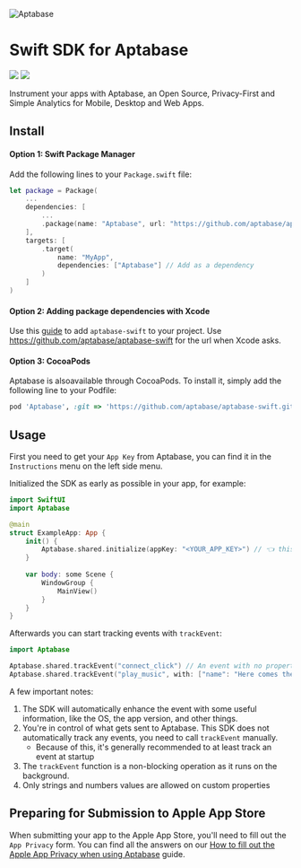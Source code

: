 ![Aptabase](https://aptabase.com/og.png)

# Swift SDK for Aptabase

[![](https://img.shields.io/endpoint?url=https%3A%2F%2Fswiftpackageindex.com%2Fapi%2Fpackages%2Faptabase%2Faptabase-swift%2Fbadge%3Ftype%3Dswift-versions)](https://swiftpackageindex.com/aptabase/aptabase-swift)
[![](https://img.shields.io/endpoint?url=https%3A%2F%2Fswiftpackageindex.com%2Fapi%2Fpackages%2Faptabase%2Faptabase-swift%2Fbadge%3Ftype%3Dplatforms)](https://swiftpackageindex.com/aptabase/aptabase-swift)


Instrument your apps with Aptabase, an Open Source, Privacy-First and Simple Analytics for Mobile, Desktop and Web Apps.

## Install

#### Option 1: Swift Package Manager

Add the following lines to your `Package.swift` file:

```swift
let package = Package(
    ...
    dependencies: [
        ...
        .package(name: "Aptabase", url: "https://github.com/aptabase/aptabase-swift.git", from: "0.0.7"),
    ],
    targets: [
        .target(
            name: "MyApp",
            dependencies: ["Aptabase"] // Add as a dependency
        )
    ]
)
```

#### Option 2: Adding package dependencies with Xcode

Use this [guide](https://developer.apple.com/documentation/xcode/adding-package-dependencies-to-your-app) to add `aptabase-swift` to your project. Use https://github.com/aptabase/aptabase-swift for the url when Xcode asks.

#### Option 3: CocoaPods

Aptabase is alsoavailable through CocoaPods. To install it, simply add the following line to your Podfile:

```ruby
pod 'Aptabase', :git => 'https://github.com/aptabase/aptabase-swift.git', :tag => '0.0.7'
```

## Usage

First you need to get your `App Key` from Aptabase, you can find it in the `Instructions` menu on the left side menu.

Initialized the SDK as early as possible in your app, for example:

```swift
import SwiftUI
import Aptabase

@main
struct ExampleApp: App {
    init() {
        Aptabase.shared.initialize(appKey: "<YOUR_APP_KEY>") // 👈 this is where you enter your App Key
    }
    
    var body: some Scene {
        WindowGroup {
            MainView()
        }
    }
}
```

Afterwards you can start tracking events with `trackEvent`:

```swift
import Aptabase

Aptabase.shared.trackEvent("connect_click") // An event with no properties
Aptabase.shared.trackEvent("play_music", with: ["name": "Here comes the sun"]) // An event with a custom property
```

A few important notes:

1. The SDK will automatically enhance the event with some useful information, like the OS, the app version, and other things.
2. You're in control of what gets sent to Aptabase. This SDK does not automatically track any events, you need to call `trackEvent` manually.
   - Because of this, it's generally recommended to at least track an event at startup
3. The `trackEvent` function is a non-blocking operation as it runs on the background.
4. Only strings and numbers values are allowed on custom properties

## Preparing for Submission to Apple App Store

When submitting your app to the Apple App Store, you'll need to fill out the `App Privacy` form. You can find all the answers on our [How to fill out the Apple App Privacy when using Aptabase](https://aptabase.com/docs/apple-app-privacy) guide.
